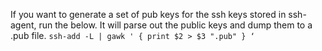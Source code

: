 If you want to generate a set of pub keys for the ssh keys stored in ssh-agent, run the below.  It will parse out the public keys and dump them to a .pub file.
`ssh-add -L | gawk ' { print $2 > $3 ".pub" } ‘`